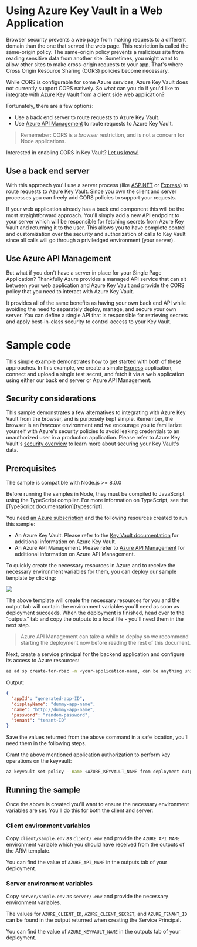 # Using Azure Key Vault in a Web Application

Browser security prevents a web page from making requests to a different domain than the one that served the web page. This restriction is called the same-origin policy. The same-origin policy prevents a malicious site from reading sensitive data from another site. Sometimes, you might want to allow other sites to make cross-origin requests to your app. That's where Cross Origin Resource Sharing (CORS) policies become necessary.

While CORS is configurable for some Azure services, Azure Key Vault does not currently support CORS natively. So what can you do if you'd like to integrate with Azure Key Vault from a client side web application?

Fortunately, there are a few options:

- Use a back end server to route requests to Azure Key Vault.
- Use [Azure API Management][azureapimanagement] to route requests to Azure Key Vault.

> Rememeber: CORS is a _browser_ restriction, and is not a concern for Node applications.

Interested in enabling CORS in Key Vault? [Let us know!](https://feedback.azure.com/forums/906355-azure-key-vault/suggestions/34753195-enable-cors-for-key-vault)

## Use a back end server

With this approach you'll use a server process (like [ASP.NET][asp] or [Express][express]) to route requests to Azure Key Vault. Since you own the client and server processes you can freely add CORS policies to support your requests.

If your web application already has a back end component this will be the most straightforward approach. You'll simply add a new API endpoint to your server which will be responsible for fetching secrets from Azure Key Vault and returning it to the user. This allows you to have complete control and customization over the security and authorization of calls to Key Vault since all calls will go through a priviledged environment (your server).

## Use Azure API Management

But what if you don't have a server in place for your Single Page Application? Thankfully Azure provides a managed API service that can sit between your web application and Azure Key Vault and provide the CORS policy that you need to interact with Azure Key Vault.

It provides all of the same benefits as having your own back end API while avoiding the need to separately deploy, manage, and secure your own server. You can define a single API that is responsible for retrieving secrets and apply best-in-class security to control access to your Key Vault.

# Sample code

This simple example demonstrates how to get started with both of these approaches. In this example, we create a simple [Express][express] application, connect and upload a single test secret, and fetch it via a web application using either our back end server or Azure API Management.

## Security considerations

This sample demonstrates a few alternatives to integrating with Azure Key Vault from the browser, and is purposely kept simple. Remember, the browser is an _insecure_ environment and we encourage you to familiarize yourself with Azure's security policies to avoid leaking credentials to an unauthorized user in a production application. Please refer to Azure Key Vault's [security overview][keyvaultsecurity] to learn more about securing your Key Vault's data.

## Prerequisites

The sample is compatible with Node.js >= 8.0.0

Before running the samples in Node, they must be compiled to JavaScript using the TypeScript compiler. For more information on TypeScript, see the [TypeScript documentation][typescript].

You need [an Azure subscription][freesub] and the following resources created to run this sample:

- An Azure Key Vault. Please refer to the [Key Vault documentation][keyvault] for additional information on Azure Key Vault.
- An Azure API Management. Please refer to [Azure API Management][azureapimanagement] for additional information on Azure API Management.

To quickly create the necessary resources in Azure and to receive the necessary environment variables for them, you can deploy our sample template by clicking:

[![](http://azuredeploy.net/deploybutton.png)](https://portal.azure.com/#create/Microsoft.Template/uri/https%3A%2F%2Fraw.githubusercontent.com%2FAzure%2Fazure-sdk-for-js%2Fmaster%2Fsamples%2Fcors%2Farm-template.json)

The above template will create the necessary resources for you and the output tab will contain the environment variables you'll need as soon as deployment succeeds. When the deployment is finished, head over to the "outputs" tab and copy the outputs to a local file - you'll need them in the next step.

> Azure API Management can take a while to deploy so we recommend starting the deployment now before reading the rest of this document.

Next, create a service principal for the backend application and configure its access to Azure resources:

```Bash
az ad sp create-for-rbac -n <your-application-name, can be anything unique> --skip-assignment
```

Output:

```json
{
  "appId": "generated-app-ID",
  "displayName": "dummy-app-name",
  "name": "http://dummy-app-name",
  "password": "random-password",
  "tenant": "tenant-ID"
}
```

Save the values returned from the above command in a safe location, you'll need them in the following steps.

Grant the above mentioned application authorization to perform key operations on the keyvault:

```Bash
az keyvault set-policy --name <AZURE_KEYVAULT_NAME from deployment outputs tab> --spn <appId from previous step> --secret-permissions get set
```

## Running the sample

Once the above is created you'll want to ensure the necessary environment variables are set. You'll do this for both the client and server:

### Client environment variables

Copy `client/sample.env` as `client/.env` and provide the `AZURE_API_NAME` environment variable which you should have received from the outputs of the ARM template.

You can find the value of `AZURE_API_NAME` in the outputs tab of your deployment.

### Server environment variables

Copy `server/sample.env` as `server/.env` and provide the necessary environment variables.

The values for `AZURE_CLIENT_ID`, `AZURE_CLIENT_SECRET`, and `AZURE_TENANT_ID` can be found in the output returned when creating the Service Principal.

You can find the value of `AZURE_KEYVAULT_NAME` in the outputs tab of your deployment.


[azureapimanagement]: https://docs.microsoft.com/azure/api-management/api-management-key-concepts
[express]: https://expressjs.com/
[keyvaultsecurity]: https://docs.microsoft.com/azure/key-vault/general/security-overview
[asp]: https://dotnet.microsoft.com/apps/aspnet
[freesub]: https://azure.microsoft.com/free
[keyvault]: https://docs.microsoft.com/azure/key-vault/
